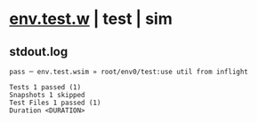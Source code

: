 # [env.test.w](../../../../../../examples/tests/sdk_tests/util/env.test.w) | test | sim

## stdout.log
```log
pass ─ env.test.wsim » root/env0/test:use util from inflight

Tests 1 passed (1)
Snapshots 1 skipped
Test Files 1 passed (1)
Duration <DURATION>
```

